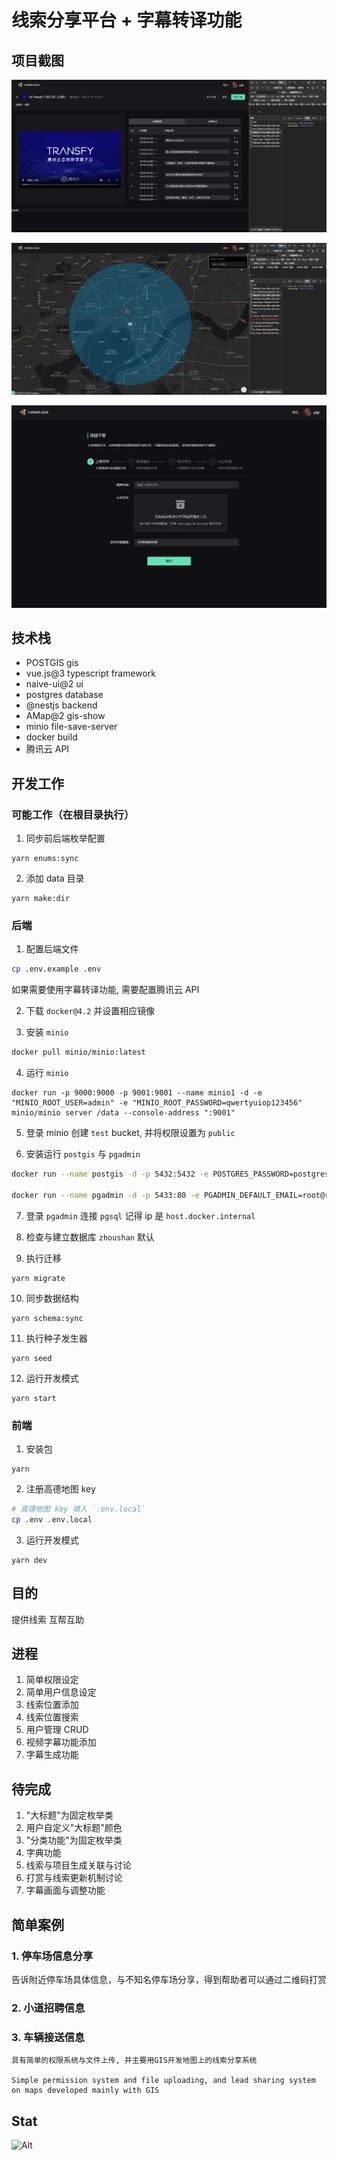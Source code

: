 # 线索分享平台 + 字幕转译功能

## 项目截图

![](./assets/transfy-video-edit.png)

![](./assets/share-clue.png)

![](./assets/add-video.png)

## 技术栈

- POSTGIS gis
- vue.js@3 typescript framework
- naive-ui@2 ui
- postgres database
- @nestjs backend
- AMap@2 gis-show
- minio file-save-server
- docker build
- 腾讯云 API

## 开发工作

### 可能工作（在根目录执行）

1. 同步前后端枚举配置

```
yarn enums:sync
```

2. 添加 data 目录

```
yarn make:dir
```

### 后端

1. 配置后端文件

```bash
cp .env.example .env
```

如果需要使用字幕转译功能, 需要配置腾讯云 API

2. 下载 `docker@4.2` 并设置相应镜像

3. 安装 `minio`

```bash
docker pull minio/minio:latest
```

4. 运行 `minio`

```
docker run -p 9000:9000 -p 9001:9001 --name minio1 -d -e "MINIO_ROOT_USER=admin" -e "MINIO_ROOT_PASSWORD=qwertyuiop123456" minio/minio server /data --console-address ":9001"
```

5. 登录 minio 创建 `test` bucket, 并将权限设置为 `public`

6. 安装运行 `postgis` 与 `pgadmin`

```bash
docker run --name postgis -d -p 5432:5432 -e POSTGRES_PASSWORD=postgres -d postgis/postgis

docker run --name pgadmin -d -p 5433:80 -e PGADMIN_DEFAULT_EMAIL=root@root.com -e PGADMIN_DEFAULT_PASSWORD=123456 dpage/pgadmin4
```

7. 登录 `pgadmin` 连接 `pgsql` 记得 ip 是 `host.docker.internal`

8. 检查与建立数据库 `zhoushan` 默认

9. 执行迁移

```
yarn migrate
```

10. 同步数据结构

```
yarn schema:sync
```

11. 执行种子发生器

```
yarn seed
```

12. 运行开发模式

```
yarn start
```

### 前端

1. 安装包

```
yarn
```

2. 注册高德地图 key

```sh
# 高德地图 key 填入 `.env.local`
cp .env .env.local
```

3. 运行开发模式

```
yarn dev
```

## 目的

提供线索
互帮互助

## 进程

1. 简单权限设定
1. 简单用户信息设定
1. 线索位置添加
1. 线索位置搜索
1. 用户管理 CRUD
1. 视频字幕功能添加
1. 字幕生成功能

## 待完成

1. "大标题"为固定枚举类
1. 用户自定义"大标题"颜色
1. "分类功能"为固定枚举类
1. 字典功能
1. 线索与项目生成关联与讨论
1. 打赏与线索更新机制讨论
1. 字幕画面与调整功能

## 简单案例

### 1. 停车场信息分享

告诉附近停车场具体信息，与不知名停车场分享，得到帮助者可以通过二维码打赏

### 2. 小道招聘信息

### 3. 车辆接送信息

```
具有简单的权限系统与文件上传, 并主要用GIS开发地图上的线索分享系统

Simple permission system and file uploading, and lead sharing system on maps developed mainly with GIS
```

## Stat

![Alt](https://repobeats.axiom.co/api/embed/b0a245dbc5cbc41612e0c5b7be26d6893831aef6.svg "Repobeats analytics image")
